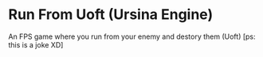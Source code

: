 # Run From Uoft (Ursina Engine)

An FPS game where you run from your enemy and destory them (Uoft) 
[ps: this is a joke XD]
